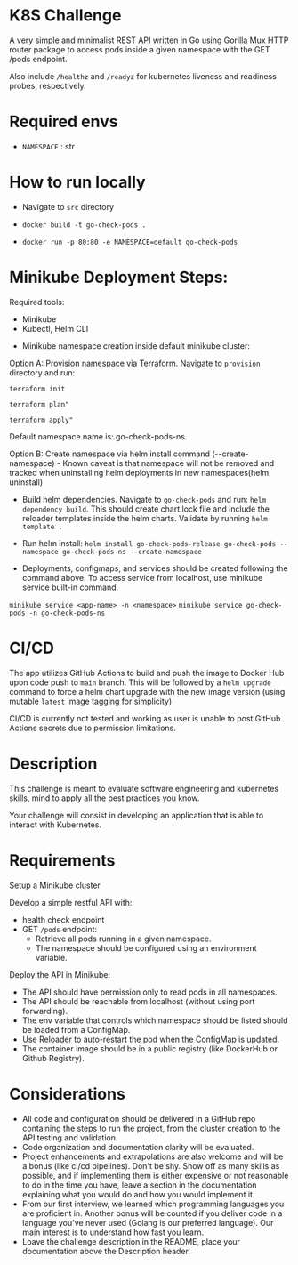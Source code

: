 # K8S Challenge


A very simple and minimalist REST API written in Go using Gorilla Mux HTTP router package to access pods inside a given namespace with the GET /pods endpoint.

Also include `/healthz` and `/readyz` for kubernetes liveness and readiness probes, respectively.

# Required envs

* `NAMESPACE` : str

# How to run locally

* Navigate to `src` directory

* `docker build -t go-check-pods .`

* `docker run -p 80:80 -e NAMESPACE=default go-check-pods`

# Minikube Deployment Steps:

Required tools:

- Minikube
- Kubectl, Helm CLI

* Minikube namespace creation inside default minikube cluster:

Option A: Provision namespace via Terraform. Navigate to `provision` directory and run:

`terraform init`

`terraform plan"`

`terraform apply"`

Default namespace name is: go-check-pods-ns.

Option B: Create namespace via helm install command (--create-namespace) - Known caveat is that namespace will not be removed and tracked when uninstalling helm deployments in new namespaces(helm uninstall)

* Build helm dependencies. Navigate to `go-check-pods` and run: `helm dependency build`. This should create chart.lock file and include the reloader templates inside the helm charts. Validate by running `helm template .`

* Run helm install: `helm install go-check-pods-release go-check-pods --namespace go-check-pods-ns --create-namespace`


* Deployments, configmaps, and services should be created following the command above. To access service from localhost, use minikube service built-in command.

`minikube service <app-name> -n <namespace>`
`minikube service go-check-pods -n go-check-pods-ns`


# CI/CD

The app utilizes GitHub Actions to build and push the image to Docker Hub upon code push to `main` branch. This will be followed by a `helm upgrade` command to force a helm chart upgrade with the new image version (using mutable `latest` image tagging for simplicity)

CI/CD is currently not tested and working as user is unable to post GitHub Actions secrets due to permission limitations.


# Description

This challenge is meant to evaluate software engineering and kubernetes skills, mind to apply all the best practices you know.

Your challenge will consist in developing an application that is able to interact with Kubernetes.

# Requirements

Setup a Minikube cluster

Develop a simple restful API with:

* health check endpoint
* GET `/pods` endpoint:
  * Retrieve all pods running in a given namespace.
  * The namespace should be configured using an environment variable.

Deploy the API in Minikube:

* The API should have permission only to read pods in all namespaces.
* The API should be reachable from localhost (without using port forwarding).
* The env variable that controls which namespace should be listed should be loaded from a ConfigMap.
* Use [Reloader](https://github.com/stakater/Reloader) to auto-restart the pod when the ConfigMap is updated.
* The container image should be in a public registry (like DockerHub or Github Registry).

# Considerations

* All code and configuration should be delivered in a GitHub repo containing the steps to run the project, from the cluster creation to the API testing and validation.
* Code organization and documentation clarity will be evaluated.
* Project enhancements and extrapolations are also welcome and will be a bonus (like ci/cd pipelines). Don't be shy. Show off as many skills as possible, and if implementing them is either expensive or not reasonable to do in the time you have, leave a section in the documentation explaining what you would do and how you would implement it.
* From our first interview, we learned which programming languages you are proficient in. Another bonus will be counted if you deliver code in a language you've never used (Golang is our preferred language). Our main interest is to understand how fast you learn.
* Loave the challenge description in the README, place your documentation above the Description header.

